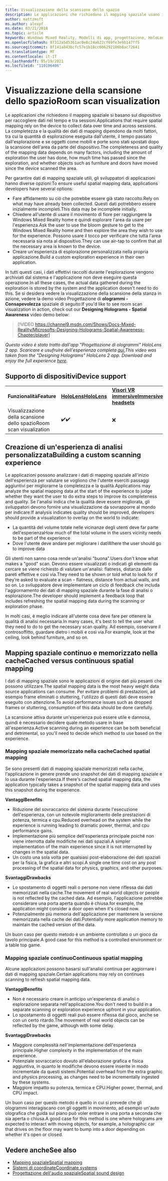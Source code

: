 ```yaml
---
title: Visualizzazione della scansione dello spazio
description: Le applicazioni che richiedono il mapping spaziale usano il dispositivo per raccogliere dati nel tempo e tra le sessioni.
author: mattzmsft
ms.author: alexpf
ms.date: 03/21/2018
ms.topic: article
keywords: Windows Mixed Reality, Modelli di app, progettazione, HoloLens, scansione della stanza, mapping spaziale, mesh, visore VR di realtà mista, visore VR di realtà mista windows, visore VR di realtà virtuale, HoloLens
ms.openlocfilehash: 87312a5d5361ac0e8c24a622cf69fe3e9b147ff5
ms.sourcegitcommit: 8f141a843bcfc57e1b18cc606292186b8ac72641
ms.translationtype: MT
ms.contentlocale: it-IT
ms.lasthandoff: 05/19/2021
ms.locfileid: "110196406"
---
```

# <a name="room-scan-visualization"></a><span data-ttu-id="7d0f3-104">Visualizzazione della scansione dello spazio</span><span class="sxs-lookup"><span data-stu-id="7d0f3-104">Room scan visualization</span></span>

<span data-ttu-id="7d0f3-105">Le applicazioni che richiedono il mapping spaziale si basano sul dispositivo per raccogliere dati nel tempo e tra sessioni.</span><span class="sxs-lookup"><span data-stu-id="7d0f3-105">Applications that require spatial mapping rely on the device to collect data over time and across sessions.</span></span> <span data-ttu-id="7d0f3-106">La completezza e la qualità dei dati di mapping dipendono da molti fattori, tra cui la quantità di esplorazione eseguita dall'utente, il tempo passato dall'esplorazione e se oggetti come mobili e porte sono stati spostati dopo la scansione dell'area da parte del dispositivo.</span><span class="sxs-lookup"><span data-stu-id="7d0f3-106">The completeness and quality of the mapping data depends on many factors, including the amount of exploration the user has done, how much time has passed since the exploration, and whether objects such as furniture and doors have moved since the device scanned the area.</span></span>

<span data-ttu-id="7d0f3-107">Per garantire dati di mapping spaziale utili, gli sviluppatori di applicazioni hanno diverse opzioni:</span><span class="sxs-lookup"><span data-stu-id="7d0f3-107">To ensure useful spatial mapping data, applications developers have several options:</span></span>
* <span data-ttu-id="7d0f3-108">Fare affidamento su ciò che potrebbe essere già stato raccolto.</span><span class="sxs-lookup"><span data-stu-id="7d0f3-108">Rely on what may have already been collected.</span></span> <span data-ttu-id="7d0f3-109">Questi dati potrebbero essere inizialmente incompleti.</span><span class="sxs-lookup"><span data-stu-id="7d0f3-109">This data may be incomplete initially.</span></span>
* <span data-ttu-id="7d0f3-110">Chiedere all'utente di usare il movimento di fiore per raggiungere la Windows Mixed Reality home e quindi esplorare l'area da usare per l'esperienza.</span><span class="sxs-lookup"><span data-stu-id="7d0f3-110">Ask the user to use the bloom gesture to get to the Windows Mixed Reality home and then explore the area they wish to use for the experience.</span></span> <span data-ttu-id="7d0f3-111">Possono usare il tocco per verificare che tutta l'area necessaria sia nota al dispositivo.</span><span class="sxs-lookup"><span data-stu-id="7d0f3-111">They can use air-tap to confirm that all the necessary area is known to the device.</span></span>
* <span data-ttu-id="7d0f3-112">Creare un'esperienza di esplorazione personalizzata nella propria applicazione.</span><span class="sxs-lookup"><span data-stu-id="7d0f3-112">Build a custom exploration experience in their own application.</span></span>

<span data-ttu-id="7d0f3-113">In tutti questi casi, i dati effettivi raccolti durante l'esplorazione vengono archiviati dal sistema e l'applicazione non deve eseguire questa operazione.</span><span class="sxs-lookup"><span data-stu-id="7d0f3-113">In all these cases, the actual data gathered during the exploration is stored by the system and the application doesn't need to do this.</span></span> <span data-ttu-id="7d0f3-114">Se si desidera vedere la visualizzazione della scansione della stanza in azione, vedere la demo video Progettazione di **ologrammi - Consapevolezza** spaziale di seguito:</span><span class="sxs-lookup"><span data-stu-id="7d0f3-114">If you'd like to see room scan visualization in action, check out our **Designing Holograms - Spatial Awareness** video demo below:</span></span>

> [!VIDEO https://channel9.msdn.com/Shows/Docs-Mixed-Reality/Microsofts-Designing-Holograms-Spatial-Awareness-Chapter/player]

<span data-ttu-id="7d0f3-115">*Questo video è stato tratto dall'app "Progettazione di ologrammi" HoloLens 2 app. Scaricare e usufruire dell'esperienza completa [qui.](https://aka.ms/dhapp)*</span><span class="sxs-lookup"><span data-stu-id="7d0f3-115">*This video was taken from the "Designing Holograms" HoloLens 2 app. Download and enjoy the full experience [here](https://aka.ms/dhapp).*</span></span>

## <a name="device-support"></a><span data-ttu-id="7d0f3-116">Supporto di dispositivi</span><span class="sxs-lookup"><span data-stu-id="7d0f3-116">Device support</span></span>

<table>
    <colgroup>
    <col width="33%" />
    <col width="33%" />
    <col width="33%" />
    </colgroup>
    <tr>
        <td><span data-ttu-id="7d0f3-117"><strong>Funzionalità</strong></span><span class="sxs-lookup"><span data-stu-id="7d0f3-117"><strong>Feature</strong></span></span></td>
        <td><span data-ttu-id="7d0f3-118"><a href="/hololens/hololens1-hardware"><strong>HoloLens</strong></a></span><span class="sxs-lookup"><span data-stu-id="7d0f3-118"><a href="/hololens/hololens1-hardware"><strong>HoloLens</strong></a></span></span></td>
        <td><span data-ttu-id="7d0f3-119"><a href="../discover/immersive-headset-hardware-details.md"><strong>Visori VR immersive</strong></a></span><span class="sxs-lookup"><span data-stu-id="7d0f3-119"><a href="../discover/immersive-headset-hardware-details.md"><strong>Immersive headsets</strong></a></span></span></td>
    </tr>
     <tr>
        <td><span data-ttu-id="7d0f3-120">Visualizzazione della scansione dello spazio</span><span class="sxs-lookup"><span data-stu-id="7d0f3-120">Room scan visualization</span></span></td>
        <td><span data-ttu-id="7d0f3-121">✔️</span><span class="sxs-lookup"><span data-stu-id="7d0f3-121">✔️</span></span></td>
        <td>❌</td>
    </tr>
</table>

## <a name="building-a-custom-scanning-experience"></a><span data-ttu-id="7d0f3-122">Creazione di un'esperienza di analisi personalizzata</span><span class="sxs-lookup"><span data-stu-id="7d0f3-122">Building a custom scanning experience</span></span>

<span data-ttu-id="7d0f3-123">Le applicazioni possono analizzare i dati di mapping spaziale all'inizio dell'esperienza per valutare se vogliono che l'utente eserciti passaggi aggiuntivi per migliorarne la completezza e la qualità.</span><span class="sxs-lookup"><span data-stu-id="7d0f3-123">Applications may analyze the spatial mapping data at the start of the experience to judge whether they want the user to do extra steps to improve its completeness and quality.</span></span> <span data-ttu-id="7d0f3-124">Se l'analisi indica che la qualità deve essere migliorata, gli sviluppatori devono fornire una visualizzazione da sovrapporre al mondo per indicare:</span><span class="sxs-lookup"><span data-stu-id="7d0f3-124">If analysis indicates quality should be improved, developers should provide a visualization to overlay on the world to indicate:</span></span>
* <span data-ttu-id="7d0f3-125">La quantità del volume totale nelle vicinanze degli utenti deve far parte dell'esperienza</span><span class="sxs-lookup"><span data-stu-id="7d0f3-125">How much of the total volume in the users vicinity needs to be part of the experience</span></span>
* <span data-ttu-id="7d0f3-126">Dove l'utente deve andare per migliorare i dati</span><span class="sxs-lookup"><span data-stu-id="7d0f3-126">Where the user should go to improve data</span></span>

<span data-ttu-id="7d0f3-127">Gli utenti non sanno cosa rende un'analisi "buona".</span><span class="sxs-lookup"><span data-stu-id="7d0f3-127">Users don't know what makes a "good" scan.</span></span> <span data-ttu-id="7d0f3-128">Devono essere visualizzati o indicati gli elementi da cercare se viene richiesto di valutare un'analisi: flatness, distanza dalle pareti effettive e così via.</span><span class="sxs-lookup"><span data-stu-id="7d0f3-128">They need to be shown or told what to look for if they’re asked to evaluate a scan – flatness, distance from actual walls, and so on.</span></span> <span data-ttu-id="7d0f3-129">Lo sviluppatore deve implementare un ciclo di feedback che includa l'aggiornamento dei dati di mapping spaziale durante la fase di analisi o esplorazione.</span><span class="sxs-lookup"><span data-stu-id="7d0f3-129">The developer should implement a feedback loop that includes refreshing the spatial mapping data during the scanning or exploration phase.</span></span>

<span data-ttu-id="7d0f3-130">In molti casi, è meglio indicare all'utente cosa deve fare per ottenere la qualità di analisi necessaria.</span><span class="sxs-lookup"><span data-stu-id="7d0f3-130">In many cases, it's best to tell the user what they need to do to get the necessary scan quality.</span></span> <span data-ttu-id="7d0f3-131">Ad esempio, osservare il controsoffitto, guardare dietro i mobili e così via.</span><span class="sxs-lookup"><span data-stu-id="7d0f3-131">For example, look at the ceiling, look behind furniture, and so on.</span></span>

## <a name="cached-versus-continuous-spatial-mapping"></a><span data-ttu-id="7d0f3-132">Mapping spaziale continuo e memorizzato nella cache</span><span class="sxs-lookup"><span data-stu-id="7d0f3-132">Cached versus continuous spatial mapping</span></span>

<span data-ttu-id="7d0f3-133">I dati di mapping spaziale sono le applicazioni di origine dati più pesanti che possono utilizzare.</span><span class="sxs-lookup"><span data-stu-id="7d0f3-133">The spatial mapping data is the most heavy weight data source applications can consume.</span></span> <span data-ttu-id="7d0f3-134">Per evitare problemi di prestazioni, ad esempio frame eliminati o stuttering, l'utilizzo di questi dati deve essere eseguito con attenzione.</span><span class="sxs-lookup"><span data-stu-id="7d0f3-134">To avoid performance issues such as dropped frames or stuttering, consumption of this data should be done carefully.</span></span>

<span data-ttu-id="7d0f3-135">La scansione attiva durante un'esperienza può essere utile e dannosa, quindi è necessario decidere quale metodo usare in base all'esperienza.</span><span class="sxs-lookup"><span data-stu-id="7d0f3-135">Active scanning during an experience can be both beneficial and detrimental, so you'll need to decide which method to use based on the experience.</span></span>

### <a name="cached-spatial-mapping"></a><span data-ttu-id="7d0f3-136">Mapping spaziale memorizzato nella cache</span><span class="sxs-lookup"><span data-stu-id="7d0f3-136">Cached spatial mapping</span></span>

<span data-ttu-id="7d0f3-137">Se sono presenti dati di mapping spaziale memorizzati nella cache, l'applicazione in genere prende uno snapshot dei dati di mapping spaziale e lo usa durante l'esperienza.</span><span class="sxs-lookup"><span data-stu-id="7d0f3-137">If there's cached spatial mapping data, the application typically takes a snapshot of the spatial mapping data and uses this snapshot during the experience.</span></span>

<span data-ttu-id="7d0f3-138">**Vantaggi**</span><span class="sxs-lookup"><span data-stu-id="7d0f3-138">**Benefits**</span></span>
* <span data-ttu-id="7d0f3-139">Riduzione del sovraccarico del sistema durante l'esecuzione dell'esperienza, con un notevole miglioramento delle prestazioni di potenza, termica e cpu.</span><span class="sxs-lookup"><span data-stu-id="7d0f3-139">Reduced overhead on the system while the experience is running leading to dramatic power, thermal, and cpu performance gains.</span></span>
* <span data-ttu-id="7d0f3-140">Implementazione più semplice dell'esperienza principale poiché non viene interrotta dalle modifiche nei dati spaziali.</span><span class="sxs-lookup"><span data-stu-id="7d0f3-140">A simpler implementation of the main experience since it is not interrupted by changes in the spatial data.</span></span>
* <span data-ttu-id="7d0f3-141">Un costo una sola volta per qualsiasi post-elaborazione dei dati spaziali per la fisica, la grafica e altri scopi.</span><span class="sxs-lookup"><span data-stu-id="7d0f3-141">A single one time cost on any post processing of the spatial data for physics, graphics, and other purposes.</span></span>

<span data-ttu-id="7d0f3-142">**Svantaggi**</span><span class="sxs-lookup"><span data-stu-id="7d0f3-142">**Drawbacks**</span></span>
* <span data-ttu-id="7d0f3-143">Lo spostamento di oggetti reali o persone non viene riflessa dai dati memorizzati nella cache.</span><span class="sxs-lookup"><span data-stu-id="7d0f3-143">The movement of real world objects or people is not reflected by the cached data.</span></span> <span data-ttu-id="7d0f3-144">Ad esempio, l'applicazione potrebbe considerare una porta aperta quando è chiusa.</span><span class="sxs-lookup"><span data-stu-id="7d0f3-144">for example, the application might consider a door open when it's closed now.</span></span>
* <span data-ttu-id="7d0f3-145">Potenzialmente più memoria dell'applicazione per mantenere la versione memorizzata nella cache dei dati.</span><span class="sxs-lookup"><span data-stu-id="7d0f3-145">Potentially more application memory to maintain the cached version of the data.</span></span>

<span data-ttu-id="7d0f3-146">Un buon caso per questo metodo è un ambiente controllato o un gioco da tavolo principale.</span><span class="sxs-lookup"><span data-stu-id="7d0f3-146">A good case for this method is a controlled environment or a table top game.</span></span>

### <a name="continuous-spatial-mapping"></a><span data-ttu-id="7d0f3-147">Mapping spaziale continuo</span><span class="sxs-lookup"><span data-stu-id="7d0f3-147">Continuous spatial mapping</span></span>

<span data-ttu-id="7d0f3-148">Alcune applicazioni possono basarsi sull'analisi continua per aggiornare i dati di mapping spaziale.</span><span class="sxs-lookup"><span data-stu-id="7d0f3-148">Certain applications may rely on continues scanning to refresh spatial mapping data.</span></span>

<span data-ttu-id="7d0f3-149">**Vantaggi**</span><span class="sxs-lookup"><span data-stu-id="7d0f3-149">**Benefits**</span></span>
* <span data-ttu-id="7d0f3-150">Non è necessario creare in anticipo un'esperienza di analisi o esplorazione separata nell'applicazione.</span><span class="sxs-lookup"><span data-stu-id="7d0f3-150">You don't need to build in a separate scanning or exploration experience upfront in your application.</span></span>
* <span data-ttu-id="7d0f3-151">Lo spostamento di oggetti reali può essere riflessa dal gioco, anche se con un certo ritardo.</span><span class="sxs-lookup"><span data-stu-id="7d0f3-151">The movement of real world objects can be reflected by the game, although with some delay.</span></span>

<span data-ttu-id="7d0f3-152">**Svantaggi**</span><span class="sxs-lookup"><span data-stu-id="7d0f3-152">**Drawbacks**</span></span>
* <span data-ttu-id="7d0f3-153">Maggiore complessità nell'implementazione dell'esperienza principale.</span><span class="sxs-lookup"><span data-stu-id="7d0f3-153">Higher complexity in the implementation of the main experience.</span></span>
* <span data-ttu-id="7d0f3-154">Potenziale sovraccarico dovuto all'elaborazione grafica e fisica aggiuntiva, in quanto le modifiche devono essere inserite in modo incrementale da questi sistemi.</span><span class="sxs-lookup"><span data-stu-id="7d0f3-154">Potential overhead from the extra graphic and physics processing, as changes need to be incrementally ingested by these systems.</span></span>
* <span data-ttu-id="7d0f3-155">Maggiore impatto su potenza, termica e CPU.</span><span class="sxs-lookup"><span data-stu-id="7d0f3-155">Higher power, thermal, and CPU impact.</span></span>

<span data-ttu-id="7d0f3-156">Un buon caso per questo metodo è quello in cui si prevede che gli ologrammi interagiscano con gli oggetti in movimento, ad esempio un'auto olografica che guida sul piano può voler entrare in una porta a seconda che sia aperta o chiusa.</span><span class="sxs-lookup"><span data-stu-id="7d0f3-156">A good case for this method is one where holograms are expected to interact with moving objects, for example, a holographic car that drives on the floor may want to bump into a door depending on whether it's open or closed.</span></span>

## <a name="see-also"></a><span data-ttu-id="7d0f3-157">Vedere anche</span><span class="sxs-lookup"><span data-stu-id="7d0f3-157">See also</span></span>

* [<span data-ttu-id="7d0f3-158">Mapping spaziale</span><span class="sxs-lookup"><span data-stu-id="7d0f3-158">Spatial mapping</span></span>](spatial-mapping.md)
* [<span data-ttu-id="7d0f3-159">Sistemi di coordinate</span><span class="sxs-lookup"><span data-stu-id="7d0f3-159">Coordinate systems</span></span>](coordinate-systems.md)
* [<span data-ttu-id="7d0f3-160">Progettazione dell'audio spaziale</span><span class="sxs-lookup"><span data-stu-id="7d0f3-160">Spatial sound design</span></span>](spatial-sound-design.md)